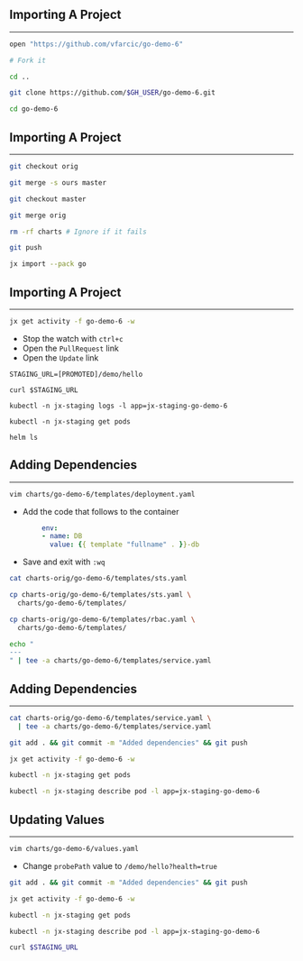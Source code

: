 ## Importing A Project

---

```bash
open "https://github.com/vfarcic/go-demo-6"

# Fork it

cd ..

git clone https://github.com/$GH_USER/go-demo-6.git

cd go-demo-6
```


## Importing A Project

---

```bash
git checkout orig

git merge -s ours master

git checkout master

git merge orig

rm -rf charts # Ignore if it fails

git push

jx import --pack go
```


## Importing A Project

---

```bash
jx get activity -f go-demo-6 -w
```

* Stop the watch with `ctrl+c`
* Open the `PullRequest` link
* Open the `Update` link

```
STAGING_URL=[PROMOTED]/demo/hello

curl $STAGING_URL

kubectl -n jx-staging logs -l app=jx-staging-go-demo-6

kubectl -n jx-staging get pods

helm ls
```


## Adding Dependencies

---

```bash
vim charts/go-demo-6/templates/deployment.yaml
```

* Add the code that follows to the container

```yaml
        env:
        - name: DB
          value: {{ template "fullname" . }}-db
```

* Save and exit with `:wq`

```bash
cat charts-orig/go-demo-6/templates/sts.yaml

cp charts-orig/go-demo-6/templates/sts.yaml \
  charts/go-demo-6/templates/

cp charts-orig/go-demo-6/templates/rbac.yaml \
  charts/go-demo-6/templates/

echo "
---
" | tee -a charts/go-demo-6/templates/service.yaml
```


## Adding Dependencies

---

```bash
cat charts-orig/go-demo-6/templates/service.yaml \
  | tee -a charts/go-demo-6/templates/service.yaml

git add . && git commit -m "Added dependencies" && git push

jx get activity -f go-demo-6 -w

kubectl -n jx-staging get pods

kubectl -n jx-staging describe pod -l app=jx-staging-go-demo-6
```


## Updating Values

---

```bash
vim charts/go-demo-6/values.yaml
```

* Change `probePath` value to `/demo/hello?health=true`

```bash
git add . && git commit -m "Added dependencies" && git push

jx get activity -f go-demo-6 -w

kubectl -n jx-staging get pods

kubectl -n jx-staging describe pod -l app=jx-staging-go-demo-6

curl $STAGING_URL
```
